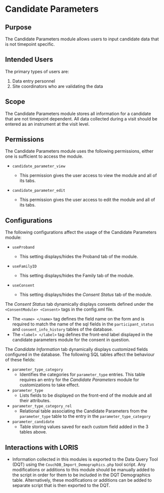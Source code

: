 # Candidate Parameters

## Purpose

The Candidate Parameters module allows users to input 
candidate data that is not timepoint specific.

## Intended Users

The primary types of users are:
1. Data entry personnel
2. Site coordinators who are validating the data

## Scope

The Candidate Parameters module stores all information 
for a candidate that are not timepoint dependent. All data 
collected during a visit should be entered as an instrument 
at the visit level.

## Permissions

The Candidate Parameters module uses the following permissions, either one
is sufficient to access the module.

 - `candidate_parameter_view`
    - This permission gives the user access to view the module and all of its tabs.

 - `candidate_parameter_edit`
    - This permission gives the user access to edit the module and all of its tabs.

## Configurations

The following configurations affect the usage of the Candidate Parameters module:

 - `useProband` 
    - This setting displays/hides the Proband tab of the module.

 - `useFamilyID`
    - This setting displays/hides the Family tab of the module.

 - `useConsent`
    - This setting displays/hides the _Consent Status_ tab of the module.

The _Consent Status_ tab dynamically displays consents defined under the 
`<ConsentModule> <Consent>` tags in the config.xml file. 

 - The `<name> </name>` tag defines the field name on the form and is required to 
 match the name of the sql fields in the `participant_status` and 
 `consent_info_history` tables of the database. 
 - The `<label> </label>` tag defines the front-end label displayed in the candidate 
 parameters module for the consent in question. 
 
The _Candidate Information_ tab dynamically displays customized fields configured in 
the database. The following SQL tables affect the behaviour of these fields:

 - `parameter_type_category`
    - Identifies the categories for `parameter_type` entries. This table requires an 
    entry for the _Candidate Parameters_ module for customizations to take effect.
 - `parameter_type`
    - Lists fields to be displayed on the front-end of the module and all their 
    attributes.
 - `parameter_type_category_rel`
    - Relational table associating the Candidate Parameters from the `parameter_type` 
    table to the entry in the `parameter_type_category` 
 - `parameter_candidate`
    - Table storing values saved for each custom field added in the 3 tables above.

## Interactions with LORIS

- Information collected in this modules is exported to the Data Query Tool (DQT) 
using the `CouchDB_Import_Demographics.php` tool script. Any modifications or additions 
to this module should be manually added to the script in order for them to be included 
in the DQT Demographics table. Alternatively, these modifications or additions can be 
added to separate script that is then exported to the DQT.
